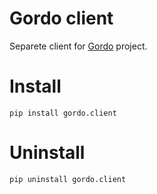 # Gordo client
Separete client for [Gordo](https://github.com/equinor/gordo) project.

# Install
`pip install gordo.client`

# Uninstall
`pip uninstall gordo.client`
